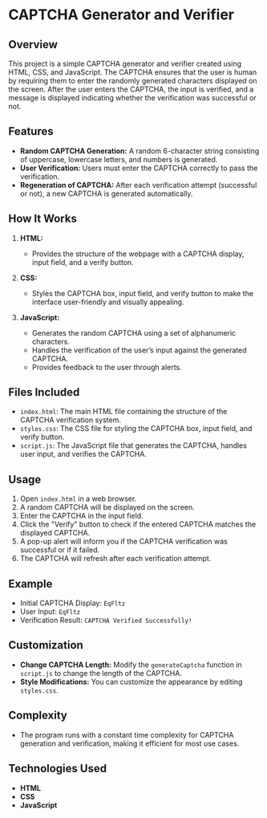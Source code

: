 # CAPTCHA Generator and Verifier

## Overview
This project is a simple CAPTCHA generator and verifier created using HTML, CSS, and JavaScript. The CAPTCHA ensures that the user is human by requiring them to enter the randomly generated characters displayed on the screen. After the user enters the CAPTCHA, the input is verified, and a message is displayed indicating whether the verification was successful or not.

## Features
- **Random CAPTCHA Generation:** A random 6-character string consisting of uppercase, lowercase letters, and numbers is generated.
- **User Verification:** Users must enter the CAPTCHA correctly to pass the verification.
- **Regeneration of CAPTCHA:** After each verification attempt (successful or not), a new CAPTCHA is generated automatically.

## How It Works
1. **HTML:** 
   - Provides the structure of the webpage with a CAPTCHA display, input field, and a verify button.
   
2. **CSS:** 
   - Styles the CAPTCHA box, input field, and verify button to make the interface user-friendly and visually appealing.

3. **JavaScript:** 
   - Generates the random CAPTCHA using a set of alphanumeric characters.
   - Handles the verification of the user’s input against the generated CAPTCHA.
   - Provides feedback to the user through alerts.

## Files Included
- `index.html`: The main HTML file containing the structure of the CAPTCHA verification system.
- `styles.css`: The CSS file for styling the CAPTCHA box, input field, and verify button.
- `script.js`: The JavaScript file that generates the CAPTCHA, handles user input, and verifies the CAPTCHA.

## Usage
1. Open `index.html` in a web browser.
2. A random CAPTCHA will be displayed on the screen.
3. Enter the CAPTCHA in the input field.
4. Click the "Verify" button to check if the entered CAPTCHA matches the displayed CAPTCHA.
5. A pop-up alert will inform you if the CAPTCHA verification was successful or if it failed.
6. The CAPTCHA will refresh after each verification attempt.

## Example
- Initial CAPTCHA Display: `EqFltz`
- User Input: `EqFltz`
- Verification Result: `CAPTCHA Verified Successfully!`
  
## Customization
- **Change CAPTCHA Length:** Modify the `generateCaptcha` function in `script.js` to change the length of the CAPTCHA.
- **Style Modifications:** You can customize the appearance by editing `styles.css`.

## Complexity
- The program runs with a constant time complexity for CAPTCHA generation and verification, making it efficient for most use cases.

## Technologies Used
- **HTML**
- **CSS**
- **JavaScript**


